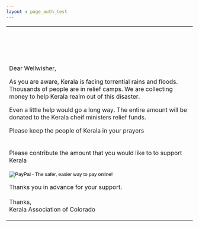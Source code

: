 ```yaml
---
layout : page_auth_test
---
```

<table id="T01" align="center"> <!-- Table Id : T01-->
<tr><td>
  <br/><br/><br/><br/><br/>
 Dear Wellwisher, <br/>
  <p>
 As you are aware, Kerala is facing torrential rains and floods. Thousands of people are in relief camps. We are collecting money to help Kerala realm out of this disaster. 
  </p>
  <p>
   Even a little help would go a long way. The entire amount will be donated to the Kerala cheif ministers relief funds.  
  </p>
  <p>
  Please keep the people of Kerala in your prayers <br/>
<br/><br/>
 Please contribute the amount that you would like to to support Kerala <br/>

<form action="https://www.paypal.com/cgi-bin/webscr" method="post" target="_top">
<input type="hidden" name="cmd" value="_s-xclick">
<input type="hidden" name="hosted_button_id" value="F7A95W8JJGWL6">
<input type="image" src="https://www.paypalobjects.com/en_US/i/btn/btn_donateCC_LG.gif" border="0" name="submit" alt="PayPal - The safer, easier way to pay online!">
<img alt="" border="0" src="https://www.paypalobjects.com/en_US/i/scr/pixel.gif" width="1" height="1">
</form>
    </p>
    <p>
  Thanks you in advance for your support.
  <br/><br/>
  Thanks, <br/>
  Kerala Association of Colorado 
  </p>
  </td></tr>
</table> <!-- Table Id : T01-->

